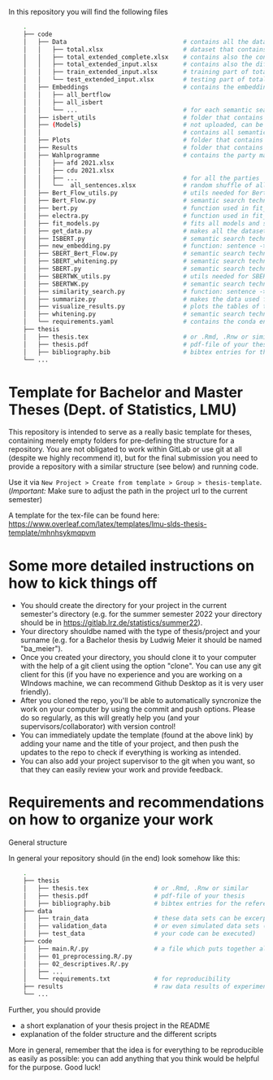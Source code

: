 In this repository you will find the following files
```bash
    .
    ├── code
    │   ├── Data                                # contains all the data sets which are needed to fit BERT and ELECTRA 
    │   │   ├── total.xlsx                      # dataset that contains party, query and agreement (from Maximilian Witte)
    │   │   ├── total_extended_complete.xlsx    # contains also the context (done by get_data.py)
    │   │   ├── total_extended_input.xlsx       # contains also the different input patterns (done by get_data.py)
    │   │   ├── train_extended_input.xlsx       # training part of total_extended_input (done by get_data.py)
    │   │   └── test_extended_input.xlsx        # testing part of total_extendend_input (done by get_data.py)
    │   ├── Embeddings                          # contains the embeddings for all sentences in the party manifestos
    │   │   ├── all_bertflow
    │   │   ├── all_isbert
    │   │   └── ...                             # for each semantic search method a separate file
    │   ├── isbert_utils                        # folder that contains all the utils needed for ISBERT.py
    │   ├── (Models)                            # not uploaded, can be found at TODO
    │   │                                       # contains all semantic search, BERT and ELECTRA models
    │   ├── Plots                               # folder that contains the plots produced by visualize_results.py
    │   ├── Results                             # folder that contains the txt files with the model results
    │   ├── Wahlprogramme                       # contains the party manifestos
    │   │   ├── afd 2021.xlsx
    │   │   ├── cdu 2021.xlsx
    │   │   ├── ...                             # for all the parties
    │   │   └──  all_sentences.xlsx             # random shuffle of all sentences in all party manifestos (done by get_data.py)
    │   ├── Bert_Flow_utils.py                  # utils needed for Bert_Flow.py
    │   ├── Bert_Flow.py                        # semantic search technique BERT-Flow applied to BERT embeddings
    │   ├── bert.py                             # function used in fit_models.py to fit all BERT models
    │   ├── electra.py                          # function used in fit_models.py to fit all ELECTRA models
    │   ├── fit_models.py                       # fits all models and saves the accuracy and f1 score of the models on the test data
    │   ├── get_data.py                         # makes all the datasets used for training (apart from the summarization experiment)
    │   ├── ISBERT.py                           # semantic search technique ISBERT applied to BERT embeddings
    │   ├── new_embedding.py                    # function: sentence -> embedding
    │   ├── SBERT_Bert_Flow.py                  # semantic search technique BERT-Flow applied to SBERT embeddings
    │   ├── SBERT_whitening.py                  # semantic search technique Whitening applied to SBERT embeddings
    │   ├── SBERT.py                            # semantic search technique SBERT
    │   ├── SBERTWK_utils.py                    # utils needed for SBERTWK.py
    │   ├── SBERTWK.py                          # semantic search technique SBERTWK applied to BERT embeddings
    │   ├── similarity_search.py                # function: sentence -> 5 most semantically similar sentences
    │   ├── summarize.py                        # makes the data used for the summarization experiment
    │   ├── visualize_results.py                # plots the tables of the results for all models
    │   ├── whitening.py                        # semantic search technique Whitening applied to BERT embeddings
    │   └── requirements.yaml                   # contains the conda environment
    ├── thesis
    │   ├── thesis.tex                          # or .Rmd, .Rnw or similar 
    │   ├── thesis.pdf                          # pdf-file of your thesis
    │   ├── bibliography.bib                    # bibtex entries for the references
    └── ...
``` 






























# Template for Bachelor and Master Theses (Dept. of Statistics, LMU)

This repository is intended to serve as a really basic template for theses, containing merely empty folders for pre-defining the structure for a repository. You are not obligated to work within GitLab or use git at all (despite we highly recommend it), but for the final submission you need to provide a repository with a similar structure (see below) and running code.  
 
Use it via `New Project > Create from template > Group > thesis-template`.  
(_Important:_ Make sure to adjust the path in the project url to the current semester)

A template for the tex-file can be found here: https://www.overleaf.com/latex/templates/lmu-slds-thesis-template/mhnhsykmqpvm

# Some more detailed instructions on how to kick things off

- You should create the directory for your project in the current semester's directory (e.g. for the summer semester 2022 your directory should be in https://gitlab.lrz.de/statistics/summer22). 
- Your directory shouldbe named with the type of thesis/project and your surname (e.g. for a Bachelor thesis by Ludwig Meier it should be named "ba_meier").
- Once you created your directory, you should clone it to your computer with the help of a git client using the option "clone". You can use any git client for this (if you have no experience and you are working on a WIndows machine, we can recommend Github Desktop as it is very user friendly).
- After you cloned the repo, you'll be able to automatically syncronize the work on your computer by using the commit and push options. Please do so regularly, as this will greatly help you (and your supervisors/collaborator) with version control!
- You can immediately update the template (found at the above link) by adding your name and the title of your project, and then push the updates to the repo to check if everything is working as intended.
- You can also add your project supervisor to the git when you want, so that they can easily review your work and provide feedback.


# Requirements and recommendations on how to organize your work

General structure

In general your repository should (in the end) look somehow like this:

```bash
    .
    ├── thesis
    │   ├── thesis.tex                  # or .Rmd, .Rnw or similar 
    │   ├── thesis.pdf                  # pdf-file of your thesis
    │   ├── bibliography.bib            # bibtex entries for the references
    ├── data
    │   ├── train_data                  # these data sets can be excerpts from the original data
    │   ├── validation_data             # or even simulated data sets (simply provide them so that
    │   ├── test_data                   # your code can be executed)
    ├── code
    │   ├── main.R/.py                  # a file which puts together all the pieces
    │   ├── 01_preprocessing.R/.py            
    │   ├── 02_descriptives.R/.py              
    │   ├── ...            
    │   └── requirements.txt            # for reproducibility
    ├── results                         # raw data results of experiments
    └── ...
``` 

Further, you should provide

- a short explanation of your thesis project in the README
- explanation of the folder structure and the different scripts

More in general, remember that the idea is for everything to be reproducible as easily as possible: you can add anything that you think would be helpful for the purpose. Good luck!
